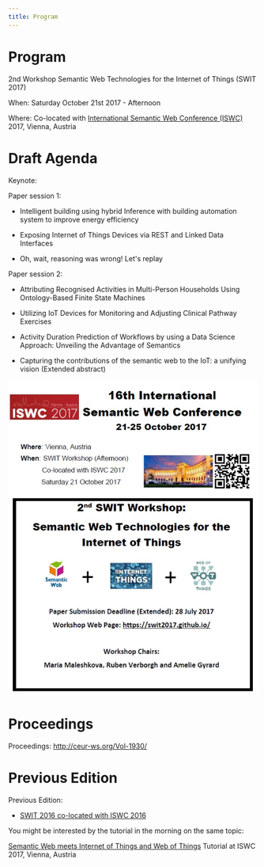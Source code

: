```yaml
---
title: Program
---
```

# Program

2nd Workshop Semantic Web Technologies for the Internet of Things (SWIT 2017)

When: Saturday October 21st 2017 - Afternoon

Where: Co-located with [International Semantic Web Conference (ISWC)](https://iswc2017.semanticweb.org/) 2017, Vienna, Austria

# Draft Agenda

Keynote: 

Paper session 1:

* Intelligent building using hybrid Inference with building automation system to improve energy efficiency

* Exposing Internet of Things Devices via REST and Linked Data Interfaces

* Oh, wait, reasoning was wrong! Let's replay

Paper session 2:

* Attributing Recognised Activities in Multi-Person Households Using Ontology-Based Finite State Machines

* Utilizing IoT Devices for Monitoring and Adjusting Clinical Pathway Exercises

* Activity Duration Prediction of Workflows by using a Data Science Approach: Unveiling the Advantage of Semantics

* Capturing the contributions of the semantic web to the IoT: a unifying vision (Extended abstract)


[![Image Alt Text](./images/flyerWorkshopISWC2017-V2.jpg)]()


# Proceedings 

Proceedings: http://ceur-ws.org/Vol-1930/

# Previous Edition

Previous Edition:

* [SWIT 2016 co-located with ISWC 2016](https://swit.smartsdk.eu/)

You might be interested by the tutorial in the morning on the same topic:

[Semantic Web meets Internet of Things and Web of Things](http://semantic-web-of-things.appspot.com/?p=ISWC2017Tutorial) Tutorial at ISWC 2017, Vienna, Austria


